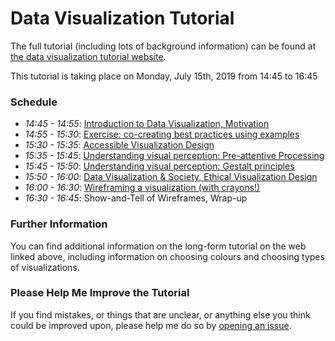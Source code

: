 # Data Visualization Tutorial

The full tutorial (including lots of background information) can be found 
at [the data visualization tutorial website](http://huppenkothen.org/data-visualization-tutorial/). 

This tutorial is taking place on Monday, July 15th, 2019 from 14:45 to 16:45

### Schedule

* *14:45 - 14:55*: [Introduction to Data Visualization, Motivation](http://huppenkothen.org/data-visualization-tutorial/01-introduction/index.html)
* *14:55 - 15:30*: [Exercise: co-creating best practices using examples](http://huppenkothen.org/data-visualization-tutorial/02-bestpractices/index.html)
* *15:30 - 15:35*: [Accessible Visualization Design](http://huppenkothen.org/data-visualization-tutorial/03-accessibility/index.html)
* *15:35 - 15:45*: [Understanding visual perception: Pre-attentive Processing](http://huppenkothen.org/data-visualization-tutorial/04-preattentiveprocessing/index.html)
* *15:45 - 15:50*: [Understanding visual perception: Gestalt principles](http://huppenkothen.org/data-visualization-tutorial/07-gestalt/index.html)
* *15:50 - 16:00*: [Data Visualization & Society, Ethical Visualization Design](http://huppenkothen.org/data-visualization-tutorial/10-realworld/index.html)
* *16:00 - 16:30*: [Wireframing a visualization (with crayons!)](http://huppenkothen.org/data-visualization-tutorial/11-improveaviz/index.html)
* *16:30 - 16:45*: Show-and-Tell of Wireframes, Wrap-up

### Further Information

You can find additional information on the long-form tutorial on the web linked above, including 
information on choosing colours and choosing types of visualizations. 

### Please Help Me Improve the Tutorial

If you find mistakes, or things that are unclear, or anything else you think could be improved upon,
please help me do so by [opening an issue](https://github.com/dhuppenkothen/data-visualization-tutorial/issues). 



